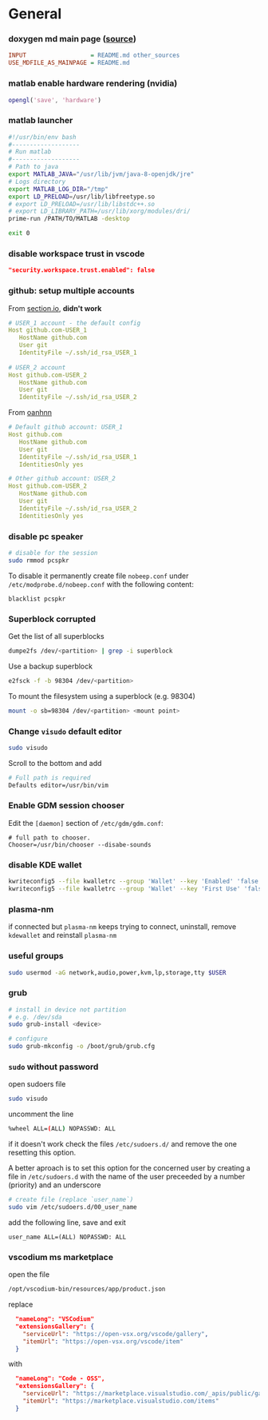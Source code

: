 # General

### doxygen md main page ([source](https://stackoverflow.com/a/13442157))

```ini
INPUT                  = README.md other_sources
USE_MDFILE_AS_MAINPAGE = README.md
```

### matlab enable hardware rendering (nvidia)

```matlab
opengl('save', 'hardware')
```

### matlab launcher

```bash
#!/usr/bin/env bash
#-------------------
# Run matlab
#-------------------
# Path to java
export MATLAB_JAVA="/usr/lib/jvm/java-8-openjdk/jre"
# Logs directory
export MATLAB_LOG_DIR="/tmp"
export LD_PRELOAD=/usr/lib/libfreetype.so
# export LD_PRELOAD=/usr/lib/libstdc++.so
# export LD_LIBRARY_PATH=/usr/lib/xorg/modules/dri/
prime-run /PATH/TO/MATLAB -desktop

exit 0
```

### disable workspace trust in vscode
```json
"security.workspace.trust.enabled": false
```

### github: setup multiple accounts

From [section.io](https://www.section.io/engineering-education/using-multiple-ssh-keys-for-multiple-github-accounts/#how-to-manage-ssh-keys-on-github-accounts), __didn't work__

```yml
# USER_1 account - the default config
Host github.com-USER_1
   HostName github.com
   User git
   IdentityFile ~/.ssh/id_rsa_USER_1
   
# USER_2 account
Host github.com-USER_2
   HostName github.com
   User git
   IdentityFile ~/.ssh/id_rsa_USER_2
```

From [oanhnn](https://gist.github.com/oanhnn/80a89405ab9023894df7)

```yaml
# Default github account: USER_1
Host github.com
   HostName github.com
   User git
   IdentityFile ~/.ssh/id_rsa_USER_1
   IdentitiesOnly yes

# Other github account: USER_2
Host github.com-USER_2
   HostName github.com
   User git
   IdentityFile ~/.ssh/id_rsa_USER_2
   IdentitiesOnly yes
```
### disable pc speaker
```bash
# disable for the session
sudo rmmod pcspkr
```
To disable it permanently create file `nobeep.conf` under `/etc/modprobe.d/nobeep.conf` with the following content:
```
blacklist pcspkr
```

### Superblock corrupted

Get the list of all superblocks
```bash
dumpe2fs /dev/<partition> | grep -i superblock
```
Use a backup superblock
```bash
e2fsck -f -b 98304 /dev/<partition>
```
To mount the filesystem using a superblock (e.g. 98304)
```bash
mount -o sb=98304 /dev/<partition> <mount point>
```

### Change `visudo` default editor
```bash
sudo visudo
```
Scroll to the bottom and add
```bash
# Full path is required
Defaults editor=/usr/bin/vim
```

### Enable GDM session chooser
Edit the `[daemon]` section of `/etc/gdm/gdm.conf`:
```
# full path to chooser.
Chooser=/usr/bin/chooser --disabe-sounds
```
### disable KDE wallet
```bash
kwriteconfig5 --file kwalletrc --group 'Wallet' --key 'Enabled' 'false' 
kwriteconfig5 --file kwalletrc --group 'Wallet' --key 'First Use' 'false'
```
### plasma-nm
if connected but `plasma-nm` keeps trying to connect, uninstall, remove `kdewallet` and reinstall `plasma-nm`

### useful groups
```bash
sudo usermod -aG network,audio,power,kvm,lp,storage,tty $USER
```

### grub
```bash
# install in device not partition
# e.g. /dev/sda
sudo grub-install <device>

# configure
sudo grub-mkconfig -o /boot/grub/grub.cfg
```

### `sudo` without password

open sudoers file
```bash
sudo visudo
```
uncomment the line
```bash
%wheel ALL=(ALL) NOPASSWD: ALL
```
if it doesn't work check the files `/etc/sudoers.d/` and remove the one resetting this option.

A better aproach is to set this option for the concerned user by creating a file in `/etc/sudoers.d` with the name of the user preceeded by a number (priority) and an underscore
```bash
# create file (replace `user_name`)
sudo vim /etc/sudoers.d/00_user_name
```
add the following line, save and exit
```
user_name ALL=(ALL) NOPASSWD: ALL
```
### vscodium ms marketplace
open the file
```bash
/opt/vscodium-bin/resources/app/product.json
```
replace
```json
  "nameLong": "VSCodium"
  "extensionsGallery": {
    "serviceUrl": "https://open-vsx.org/vscode/gallery",
    "itemUrl": "https://open-vsx.org/vscode/item"
  }
```
with
```json
  "nameLong": "Code - OSS",
  "extensionsGallery": {
    "serviceUrl": "https://marketplace.visualstudio.com/_apis/public/gallery",
    "itemUrl": "https://marketplace.visualstudio.com/items"
  }
```
